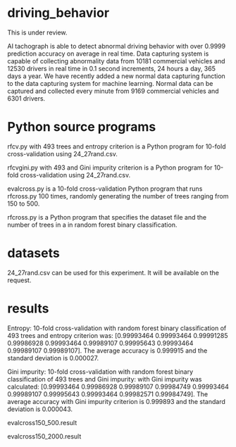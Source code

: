 # driving_behavior
This is under review.

AI tachograph is able to detect abnormal driving behavior with over 0.9999 prediction accuracy on average in real time.
Data capturing system is capable of collecting abnormality data from 10181 commercial vehicles and 12530 drivers 
in real time in 0.1 second increments, 24 hours a day, 365 days a year. We have recently added a new normal data 
capturing function to the data capturing system for machine learning. Normal data can be captured and collected 
every minute from 9169 commercial vehicles and 6301 drivers. 

# Python source programs
rfcv.py with 493 trees and entropy criterion is a Python program for 10-fold cross-validation using 24_27rand.csv.

rfcvgini.py with 493 and Gini impurity criterion is a Python program for 10-fold cross-validation using 24_27rand.csv.

evalcross.py is a 10-fold cross-validation Python program that runs rfcross.py 100 times, randomly generating the number of trees ranging from 150 to 500.

rfcross.py is a Python program that specifies the dataset file and the number of trees in a in random forest binary classification.

# datasets
24_27rand.csv can be used for this experiment.
It will be available on the request.

# results
Entropy:
10-fold cross-validation with random forest binary classification of 493 trees and entropy criterion was: [0.99993464 0.99993464 0.99991285 0.99986928 0.99993464 0.99989107 0.99995643 0.99993464 0.99989107 0.99989107]. The average accuracy is 0.999915 and the standard deviation is 0.000027.

Gini impurity: 
10-fold cross-validation with random forest binary classification of 493 trees and Gini impurity:
with Gini impurity was calculated: [0.99993464 0.99986928 0.99989107 0.99984749 0.99993464 0.99989107 0.99995643 0.99993464 0.99982571 0.99984749]. The average accuracy with Gini impurity criterion is 0.999893 and the standard deviation is 0.000043. 


evalcross150_500.result

evalcross150_2000.result



